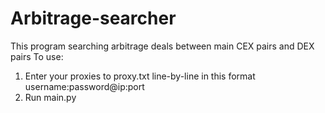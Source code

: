 # Arbitrage-searcher
This program searching arbitrage deals between main CEX pairs and DEX pairs
To use:
1. Enter your proxies to proxy.txt line-by-line in this format username:password@ip:port 
2. Run main.py
